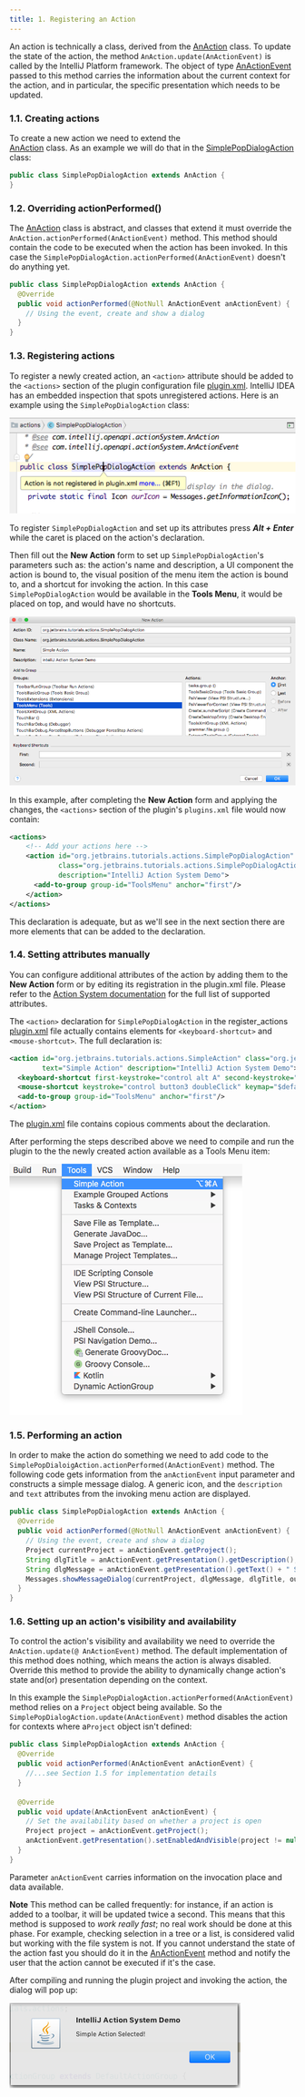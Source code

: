 ```yaml
---
title: 1. Registering an Action
---
```



An action is technically a class, derived from the
[AnAction](upsource:///platform/editor-ui-api/src/com/intellij/openapi/actionSystem/AnAction.java)
class.
To update the state of the action, the method `AnAction.update(AnActionEvent)` is called by the IntelliJ Platform framework.
The object of type
[AnActionEvent](upsource:///platform/editor-ui-api/src/com/intellij/openapi/actionSystem/AnActionEvent.java)
passed to this method carries the information about the current context for the action,
and in particular, the specific presentation which needs to be updated.


### 1.1. Creating actions

To create a new action we need to extend the  
[AnAction](upsource:///platform/editor-ui-api/src/com/intellij/openapi/actionSystem/AnAction.java)
class. As an example we will do that in the 
[SimplePopDialogAction](../../code_samples/register_actions/src/org/jetbrains/tutorials/actions/SimplePopDialogAction.java)
class:

```java
public class SimplePopDialogAction extends AnAction {
}
```

### 1.2. Overriding actionPerformed()

The 
[AnAction](upsource:///platform/editor-ui-api/src/com/intellij/openapi/actionSystem/AnAction.java)
class is abstract, and classes that extend it must override the `AnAction.actionPerformed(AnActionEvent)` method.
This method should contain the code to be executed when the action has been invoked.
In this case the `SimplePopDialogAction.actionPerformed(AnActionEvent)` doesn't do anything yet.

```java
public class SimplePopDialogAction extends AnAction {
  @Override
  public void actionPerformed(@NotNull AnActionEvent anActionEvent) {
    // Using the event, create and show a dialog
  }
}
```

### 1.3. Registering actions

To register a newly created action, an `<action>` attribute should be added to the `<actions>` section of the plugin configuration file
[plugin.xml](https://github.com/JetBrains/intellij-sdk-docs/blob/master/code_samples/register_actions/resources/META-INF/plugin.xml).
IntelliJ IDEA has an embedded inspection that spots unregistered actions. Here is an example using the `SimplePopDialogAction` class:

!["Action never used" inspection](img/action_never_used.png)

To register `SimplePopDialogAction` and set up its attributes press ***Alt + Enter*** while the caret is placed on the action's declaration.

Then fill out the **New Action** form to set up `SimplePopDialogAction`'s parameters such as: the action's name and description, 
a UI component the action is bound to, the visual position of the menu item the action is bound to, and a shortcut for invoking the action.
In this case `SimplePopDialogAction` would be available in the **Tools Menu**, it would be placed on top, and would have no shortcuts.

![New Action](img/new_action.png)

In this example, after completing the **New Action** form and applying the changes, the `<actions>` section of the plugin's `plugins.xml` file
would now contain:

```xml
<actions>
    <!-- Add your actions here -->
    <action id="org.jetbrains.tutorials.actions.SimplePopDialogAction"
            class="org.jetbrains.tutorials.actions.SimplePopDialogAction" text="Simple Action"
            description="IntelliJ Action System Demo">
      <add-to-group group-id="ToolsMenu" anchor="first"/>
    </action>
</actions>
```
This declaration is adequate, but as we'll see in the next section there are more elements that can be added to the declaration.


### 1.4. Setting attributes manually

You can configure additional attributes of the action by adding them to the **New Action** form or by editing its registration in the plugin.xml file.
Please refer to the [Action System documentation](/basics/action_system.html#registering-actions) for the full list
of supported attributes.

The `<action>` declaration for `SimplePopDialogAction` in the register_actions 
[plugin.xml](https://github.com/JetBrains/intellij-sdk-docs/blob/master/code_samples/register_actions/resources/META-INF/plugin.xml) 
file actually contains elements for `<keyboard-shortcut>` and `<mouse-shortcut>`. The full declaration is:

```xml
<action id="org.jetbrains.tutorials.actions.SimpleAction" class="org.jetbrains.tutorials.actions.SimplePopDialogAction"
        text="Simple Action" description="IntelliJ Action System Demo">
  <keyboard-shortcut first-keystroke="control alt A" second-keystroke="C" keymap="$default"/>
  <mouse-shortcut keystroke="control button3 doubleClick" keymap="$default"/>
  <add-to-group group-id="ToolsMenu" anchor="first"/>
</action>
```
The [plugin.xml](https://github.com/JetBrains/intellij-sdk-docs/blob/master/code_samples/register_actions/resources/META-INF/plugin.xml) 
file contains copious comments about the declaration.

After performing the steps described above we need to compile and run the plugin to the the newly created action available as a Tools Menu item:

!["Register action" quick fix](img/tools_menu_item_action.png)


### 1.5. Performing an action

In order to make the action do something we need to add code to the `SimplePopDialoigAction.actionPerformed(AnActionEvent)` method.
The following code gets information from the `anActionEvent` input parameter and constructs a simple message dialog.
A generic icon, and the `description` and `text` attributes from the invoking menu action are displayed.

```java
public class SimplePopDialogAction extends AnAction {
  @Override
  public void actionPerformed(@NotNull AnActionEvent anActionEvent) {
    // Using the event, create and show a dialog
    Project currentProject = anActionEvent.getProject();
    String dlgTitle = anActionEvent.getPresentation().getDescription();
    String dlgMessage = anActionEvent.getPresentation().getText() + " Selected!";
    Messages.showMessageDialog(currentProject, dlgMessage, dlgTitle, ourIcon);
  }
}
```

### 1.6. Setting up an action's visibility and availability

To control the action's visibility and availability we need to override the `AnAction.update(@ AnActionEvent)` method.
The default implementation of this method does nothing, which means the action is always disabled.
Override this method to provide the ability to dynamically change action's state and(or) presentation depending on the context.

In this example the `SimplePopDialogAction.actionPerformed(AnActionEvent)` method relies on a `Project`
object being available. So the `SimplePopDialogAction.update(AnActionEvent)` method disables
the action for contexts where a`Project` object isn't defined:

```java
public class SimplePopDialogAction extends AnAction {
  @Override
  public void actionPerformed(AnActionEvent anActionEvent) {
    //...see Section 1.5 for implementation details
  }
  
  @Override
  public void update(AnActionEvent anActionEvent) {
    // Set the availability based on whether a project is open
    Project project = anActionEvent.getProject();
    anActionEvent.getPresentation().setEnabledAndVisible(project != null);
  }
}
```

Parameter `anActionEvent` carries information on the invocation place and data available.

**Note** This method can be called frequently: for instance, if an action is added to a toolbar, it will be updated twice a second.
This means that this method is supposed to _work really fast_; no real work should be done at this phase.
For example, checking selection in a tree or a list, is considered valid but working with the file system is not.
If you cannot understand the state of the action fast you should do it in the
[AnActionEvent](upsource:///platform/editor-ui-api/src/com/intellij/openapi/actionSystem/AnActionEvent.java)
method and notify the user that the action cannot be executed if it's the case.


After compiling and running the plugin project and invoking the action, the dialog will pop up:

![Action performed](img/action_performed.png)
